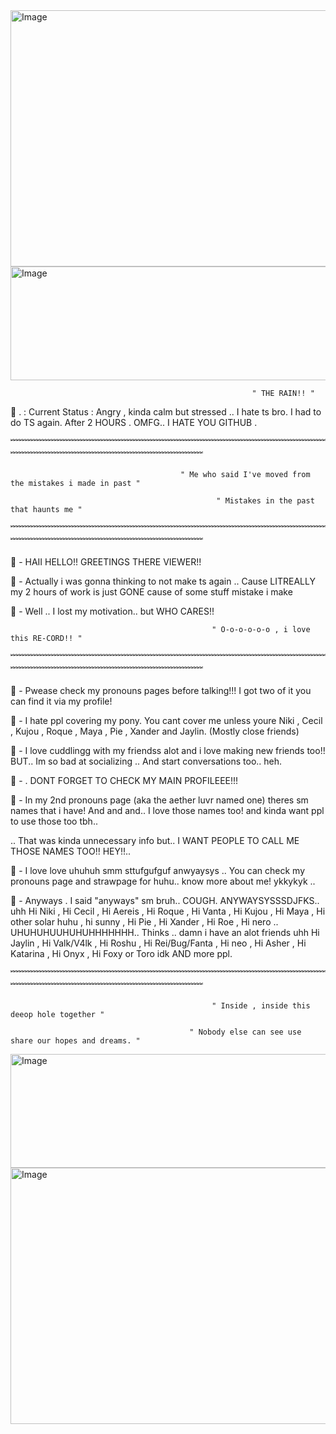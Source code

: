 <img width="8800" height="410" alt="Image" src="https://github.com/user-attachments/assets/f07a8bce-3540-46d8-acd9-623648f0531e" />
<img width="1280" height="182" alt="Image" src="https://github.com/user-attachments/assets/a6ed9298-1bca-4161-a6f9-5a28237074fe" />
                                                     
                                                          " THE RAIN!! "           

🫧 . : Current Status : Angry , kinda calm but stressed ..  I hate ts bro. I had to do TS again. After 2 HOURS . OMFG.. I HATE YOU GITHUB .

﹌﹌﹌﹌﹌﹌﹌﹌﹌﹌﹌﹌﹌﹌﹌﹌﹌﹌﹌﹌﹌﹌﹌﹌﹌﹌﹌﹌﹌﹌﹌﹌﹌﹌﹌﹌﹌﹌﹌﹌﹌﹌﹌﹌﹌﹌﹌﹌﹌﹌﹌﹌﹌﹌﹌﹌﹌﹌

                                          " Me who said I've moved from the mistakes i made in past "
                                 
                                                  " Mistakes in the past that haunts me "
                                                    
﹌﹌﹌﹌﹌﹌﹌﹌﹌﹌﹌﹌﹌﹌﹌﹌﹌﹌﹌﹌﹌﹌﹌﹌﹌﹌﹌﹌﹌﹌﹌﹌﹌﹌﹌﹌﹌﹌﹌﹌﹌﹌﹌﹌﹌﹌﹌﹌﹌﹌﹌﹌﹌﹌﹌﹌﹌﹌
                                                    
🫧 - HAII HELLO!! GREETINGS THERE VIEWER!!

🫧 - Actually i was gonna thinking to not make ts again .. Cause LITREALLY my 2 hours of work is just GONE cause of some stuff mistake i make 

🫧 - Well .. I lost my motivation.. but WHO CARES!!


                                                 " O-o-o-o-o-o , i love this RE-CORD!! "
                                                 
﹌﹌﹌﹌﹌﹌﹌﹌﹌﹌﹌﹌﹌﹌﹌﹌﹌﹌﹌﹌﹌﹌﹌﹌﹌﹌﹌﹌﹌﹌﹌﹌﹌﹌﹌﹌﹌﹌﹌﹌﹌﹌﹌﹌﹌﹌﹌﹌﹌﹌﹌﹌﹌﹌﹌﹌﹌﹌

🫧 - Pwease check my pronouns pages before talking!!! I got two of it you can find it via my profile!

🫧 - I hate ppl covering my pony. You cant cover me unless youre Niki , Cecil , Kujou , Roque , Maya , Pie , Xander and Jaylin. (Mostly close friends)

🫧 - I love cuddlingg with my friendss alot and i love making new friends too!! BUT.. Im so bad at socializing .. And start conversations too.. heh.

🫧 - . DONT FORGET TO CHECK MY MAIN PROFILEEE!!! 

🫧 - In my 2nd pronouns page (aka the aether luvr named one) theres sm names that i have! And and and.. I love those names too! and kinda want ppl to use those too tbh..

  .. That was kinda unnecessary info but.. I WANT PEOPLE TO CALL ME THOSE NAMES TOO!! HEY!!..
                       
🫧 - I love love uhuhuh smm sttufgufguf anwyaysys .. You can check my pronouns page and strawpage for huhu.. know more about me! ykkykyk ..

🫧 -  Anyways . I said "anyways" sm bruh.. COUGH. ANYWAYSYSSSDJFKS.. uhh Hi Niki , Hi Cecil , Hi Aereis , Hi Roque , Hi Vanta , Hi Kujou , Hi Maya , Hi other solar huhu , hi sunny , Hi Pie , Hi Xander , Hi Roe , Hi nero .. UHUHUHUUHUHUHHHHHHH.. Thinks .. damn i have an alot friends uhh Hi Jaylin , Hi Valk/V4lk , Hi Roshu , Hi Rei/Bug/Fanta , Hi neo , Hi Asher , Hi Katarina , Hi Onyx , Hi Foxy or Toro idk AND more ppl.

﹌﹌﹌﹌﹌﹌﹌﹌﹌﹌﹌﹌﹌﹌﹌﹌﹌﹌﹌﹌﹌﹌﹌﹌﹌﹌﹌﹌﹌﹌﹌﹌﹌﹌﹌﹌﹌﹌﹌﹌﹌﹌﹌﹌﹌﹌﹌﹌﹌﹌﹌﹌﹌﹌﹌﹌﹌﹌


                                                 " Inside , inside this deeop hole together "
                                                                          
                                            " Nobody else can see use share our hopes and dreams. "

<img width="1280" height="182" alt="Image" src="https://github.com/user-attachments/assets/a6ed9298-1bca-4161-a6f9-5a28237074fe" />
<img width="8800" height="410" alt="Image" src="https://github.com/user-attachments/assets/e9b908b6-23db-4f3b-9309-c215139eb5dc" />

